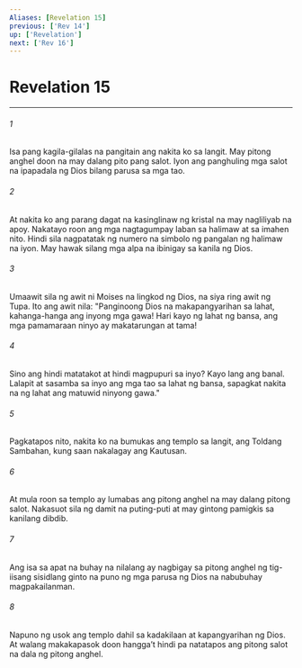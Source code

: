 ```yaml
---
Aliases: [Revelation 15]
previous: ['Rev 14']
up: ['Revelation']
next: ['Rev 16']
---
```

# Revelation 15

***






















###### 1 










Isa pang kagila-gilalas na pangitain ang nakita ko sa langit. May pitong anghel doon na may dalang pito pang salot. Iyon ang panghuling mga salot na ipapadala ng Dios bilang parusa sa mga tao. 





















###### 2 










At nakita ko ang parang dagat na kasinglinaw ng kristal na may nagliliyab na apoy. Nakatayo roon ang mga nagtagumpay laban sa halimaw at sa imahen nito. Hindi sila nagpatatak ng numero na simbolo ng pangalan ng halimaw na iyon. May hawak silang mga alpa na ibinigay sa kanila ng Dios. 





















###### 3 










Umaawit sila ng awit ni Moises na lingkod ng Dios, na siya ring awit ng Tupa. Ito ang awit nila: "Panginoong Dios na makapangyarihan sa lahat, kahanga-hanga ang inyong mga gawa! Hari kayo ng lahat ng bansa, ang mga pamamaraan ninyo ay makatarungan at tama! 





















###### 4 










Sino ang hindi matatakot at hindi magpupuri sa inyo? Kayo lang ang banal. Lalapit at sasamba sa inyo ang mga tao sa lahat ng bansa, sapagkat nakita na ng lahat ang matuwid ninyong gawa." 





















###### 5 










Pagkatapos nito, nakita ko na bumukas ang templo sa langit, ang Toldang Sambahan, kung saan nakalagay ang Kautusan. 





















###### 6 










At mula roon sa templo ay lumabas ang pitong anghel na may dalang pitong salot. Nakasuot sila ng damit na puting-puti at may gintong pamigkis sa kanilang dibdib. 





















###### 7 










Ang isa sa apat na buhay na nilalang ay nagbigay sa pitong anghel ng tig-iisang sisidlang ginto na puno ng mga parusa ng Dios na nabubuhay magpakailanman. 





















###### 8 










Napuno ng usok ang templo dahil sa kadakilaan at kapangyarihan ng Dios. At walang makakapasok doon hanggaʼt hindi pa natatapos ang pitong salot na dala ng pitong anghel.
